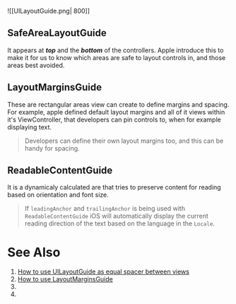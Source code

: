 ![[UILayoutGuide.png| 800]]

## SafeAreaLayoutGuide
It appears at ***top*** and the ***bottom*** of the controllers. Apple introduce this to make it for us to know which areas are safe to layout controls in, and those areas best avoided.  

## LayoutMarginsGuide  
These are rectangular areas view can create to define margins and spacing. For example, apple defined default layout margins and all of it views within it's ViewController, that developers can pin controls to, when for example displaying text.
> Developers can define their own layout margins too, and this can be handy for spacing.

## ReadableContentGuide
It is a dynamicaly calculated are that tries to preserve content for reading based on orientation and font size. 
>If `leadingAnchor` and `trailingAnchor` is being used with `ReadableContentGuide` iOS will automatically display the current reading direction of the text based on the language in the `Locale`.  

# See Also
1. [How to use UILayoutGuide as equal spacer between views](LayoutMargin%20as%20spacer%20guide.md)
2. [How to use LayoutMarginsGuide](Layout%20Margin%20Guide%20Example.md)
3. 
4. 